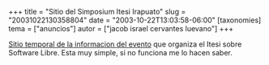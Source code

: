 +++
title = "Sitio del Simposium Itesi Irapuato"
slug = "20031022130358804"
date = "2003-10-22T13:03:58-06:00"
[taxonomies]
tema = ["anuncios"]
autor = ["jacob israel cervantes luevano"]
+++

[Sitio temporal de la informacion del
evento](http://www12.brinkster.com/jiclmame/index.aspx) que organiza el
Itesi sobre Software Libre. Esta muy simple, si no funciona me lo hacen
saber.

